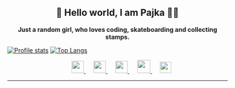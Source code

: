 <h2 align="center">👋 Hello world, I am Pajka 👩‍💻</h2>

<p align="center">
  <strong>Just a random girl, who loves coding, skateboarding and collecting stamps.</strong>
</p>

[![Profile stats](https://github-readme-stats.vercel.app/api?username=pajka-js&title_color=333&text_color=777&hide=stars&show_icons=true&layout=compact)](https://github.com/pajka-js)
[![Top Langs](https://github-readme-stats.vercel.app/api/top-langs/?username=pajka-js&title_color=333&layout=compact)](https://github.com/pajka-js/github-readme-stats)

<p align="center">
  &emsp;
  <a href="mailto: k.steflovic@gmail.com">
    <img src="https://img.icons8.com/material/96/000000/email--v1.png" width="28px"/>
  </a>
  &emsp;
  <a href="https://twitter.com/st3fina">
    <img src="https://img.icons8.com/material/192/000000/twitter-squared.png" width="28px"/>
  </a>
  &emsp;
  <a href= "https://instagram.com/st3fina">
    <img src="https://img.icons8.com/ios-glyphs/256/000000/instagram-new.svg" width="28px"/>
  </a>
  &emsp;
  <a href="https://www.buymeacoffee.com/pajka">
  <img src="https://img.icons8.com/material/96/000000/kawaii-coffee.png" width="30px"/>
  </a> 
  &emsp;
  <a href="https://www.linkedin.com/in/krist%C3%ADna-%C5%A1teflovi%C4%8Dov%C3%A1-483b75153">
    <img src="https://img.icons8.com/ios-filled/256/000000/linkedin.svg" width="26px"/>
  </a>
  <br />
  
</p>

---

<!--
**pajka-js/pajka-js** is a ✨ _special_ ✨ repository because its `README.md` (this file) appears on her GitHub profile.
-->
